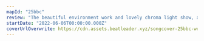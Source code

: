 ```yaml
---
mapId: "25bbc"
review: "The beautiful environment work and lovely chroma light show, as well as the  engaging patterns and great use of walls to enhance movement make this map shine! The well spaced progression of difficulties has something for everybody and maintains the energy and interest on all the diffs!"
startDate: "2022-06-06T00:00:00.000Z"
coverUrlOverwrite: https://cdn.assets.beatleader.xyz/songcover-25bbc-wonderland.png
---
```

